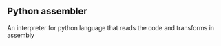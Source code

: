 ## Python assembler
An interpreter for python language that reads the code and transforms in assembly
